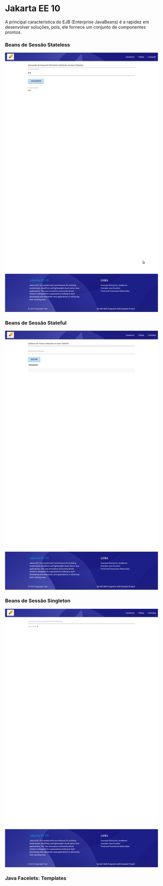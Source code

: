 # Jakarta EE 10
A principal característica do EJB (Enterprise JavaBeans) é a rapidez em desenvolver soluções, pois, ele fornece um conjunto de componentes prontos.

### Beans de Sessão Stateless
![image](https://raw.githubusercontent.com/bajinho/EjbEasyWeb/main/screenshot/Screenshot_2023-08-01_20-10-23.png)
### Beans de Sessão Stateful
![image](https://raw.githubusercontent.com/bajinho/EjbEasyWeb/main/screenshot/Screenshot_2023-08-01_20-09-45.png)
### Beans de Sessão Singleton
![image](https://raw.githubusercontent.com/bajinho/EjbEasyWeb/main/screenshot/Screenshot_2023-08-01_20-10-08.png)
### Java Facelets: Templates
